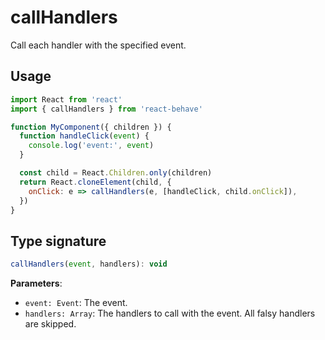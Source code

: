 # callHandlers

Call each handler with the specified event.

## Usage

```js
import React from 'react'
import { callHandlers } from 'react-behave'

function MyComponent({ children }) {
  function handleClick(event) {
    console.log('event:', event)
  }

  const child = React.Children.only(children)
  return React.cloneElement(child, {
    onClick: e => callHandlers(e, [handleClick, child.onClick]),
  })
}
```

## Type signature

```js
callHandlers(event, handlers): void
```

**Parameters**:

- `event: Event`: The event.
- `handlers: Array`:
  The handlers to call with the event.
  All falsy handlers are skipped.
